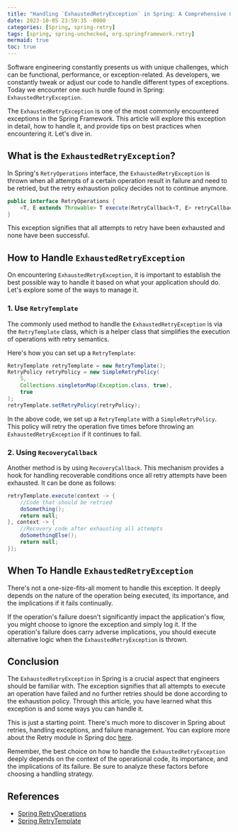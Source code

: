 ```yaml
---
title: "Handling `ExhaustedRetryException` in Spring: A Comprehensive Guide"
date: 2023-10-05 23:59:35 -0000
categories: [Spring, spring-retry]
tags: [spring, spring-unchecked, org.springframework.retry]
mermaid: true
toc: true
---
```



Software engineering constantly presents us with unique challenges, which can be functional, performance, or exception-related. As developers, we constantly tweak or adjust our code to handle different types of exceptions. Today we encounter one such hurdle found in Spring: `ExhaustedRetryException`.

The `ExhaustedRetryException` is one of the most commonly encountered exceptions in the Spring Framework. This article will explore this exception in detail, how to handle it, and provide tips on best practices when encountering it. Let's dive in.

## What is the `ExhaustedRetryException`?

In Spring's `RetryOperations` interface, the `ExhaustedRetryException` is thrown when all attempts of a certain operation result in failure and need to be retried, but the retry exhaustion policy decides not to continue anymore.

```java
public interface RetryOperations {
    <T, E extends Throwable> T execute(RetryCallback<T, E> retryCallback) throws E, ExhaustedRetryException;
}
```

This exception signifies that all attempts to retry have been exhausted and none have been successful.

## How to Handle `ExhaustedRetryException`

On encountering `ExhaustedRetryException`, it is important to establish the best possible way to handle it based on what your application should do. Let's explore some of the ways to manage it.

### 1. Use `RetryTemplate`

The commonly used method to handle the `ExhaustedRetryException` is via the `RetryTemplate` class, which is a helper class that simplifies the execution of operations with retry semantics.

Here's how you can set up a `RetryTemplate`:

```java
RetryTemplate retryTemplate = new RetryTemplate();
RetryPolicy retryPolicy = new SimpleRetryPolicy(
    5, 
    Collections.singletonMap(Exception.class, true), 
    true
);
retryTemplate.setRetryPolicy(retryPolicy);
```
In the above code, we set up a `RetryTemplate` with a `SimpleRetryPolicy`. This policy will retry the operation five times before throwing an `ExhaustedRetryException` if it continues to fail.

### 2. Using `RecoveryCallback`

Another method is by using `RecoveryCallback`. This mechanism provides a hook for handling recoverable conditions once all retry attempts have been exhausted. It can be done as follows:

```java
retryTemplate.execute(context -> {
    //Code that should be retried
    doSomething();
    return null;
}, context -> {
    //Recovery code after exhausting all attempts
    doSomethingElse();
    return null;
});
```

## When To Handle `ExhaustedRetryException`

There's not a one-size-fits-all moment to handle this exception. It deeply depends on the nature of the operation being executed, its importance, and the implications if it fails continually.

If the operation's failure doesn't significantly impact the application's flow, you might choose to ignore the exception and simply log it. If the operation's failure does carry adverse implications, you should execute alternative logic when the `ExhaustedRetryException` is thrown.

## Conclusion

The `ExhaustedRetryException` in Spring is a crucial aspect that engineers should be familiar with. The exception signifies that all attempts to execute an operation have failed and no further retries should be done according to the exhaustion policy. Through this article, you have learned what this exception is and some ways you can handle it.

This is just a starting point. There's much more to discover in Spring about retries, handling exceptions, and failure management. You can explore more about the Retry module in Spring doc [here](https://docs.spring.io/spring-retry/docs/api/current/org/springframework/retry/RetryOperations.html).

Remember, the best choice on how to handle the `ExhaustedRetryException` deeply depends on the context of the operational code, its importance, and the implications of its failure. Be sure to analyze these factors before choosing a handling strategy.

## References

- [Spring RetryOperations](https://docs.spring.io/spring-retry/docs/api/current/org/springframework/retry/RetryOperations.html)
- [Spring RetryTemplate](https://docs.spring.io/spring-retry/docs/api/current/org/springframework/retry/support/RetryTemplate.html)